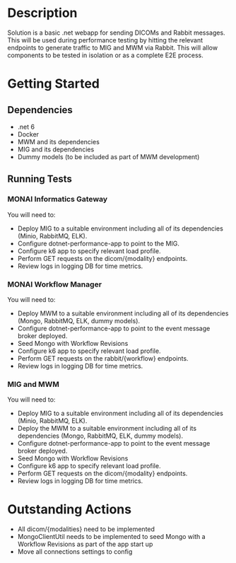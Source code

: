# Description #
Solution is a basic .net webapp for sending DICOMs and Rabbit messages. This will be used during performance testing by hitting the relevant endpoints to generate traffic to MIG and MWM via Rabbit. This will allow components to be tested in isolation or as a complete E2E process.

# Getting Started #
## Dependencies ##
- .net 6
- Docker
- MWM and its dependencies
- MIG and its dependencies
- Dummy models (to be included as part of MWM development)

## Running Tests ##
### MONAI Informatics Gateway ###
You will need to:

- Deploy MIG to a suitable environment including all of its dependencies (Minio, RabbitMQ, ELK).
- Configure dotnet-performance-app to point to the MIG.
- Configure k6 app to specify relevant load profile.
- Perform GET requests on the dicom/{modality} endpoints.
- Review logs in logging DB for time metrics.

### MONAI Workflow Manager ###
You will need to:

- Deploy MWM to a suitable environment including all of its dependencies (Mongo, RabbitMQ, ELK, dummy models).
- Configure dotnet-performance-app to point to the event message broker deployed.
- Seed Mongo with Workflow Revisions
- Configure k6 app to specify relevant load profile.
- Perform GET requests on the rabbit/{workflow} endpoints.
- Review logs in logging DB for time metrics.

### MIG and MWM ###
You will need to:

- Deploy MIG to a suitable environment including all of its dependencies (Minio, RabbitMQ, ELK).
- Deploy the MWM to a suitable environment including all of its dependencies (Mongo, RabbitMQ, ELK, dummy models).
- Configure dotnet-performance-app to point to the event message broker deployed.
- Seed Mongo with Workflow Revisions
- Configure k6 app to specify relevant load profile.
- Perform GET requests on the dicom/{modality} endpoints.
- Review logs in logging DB for time metrics.

# Outstanding Actions #
- All dicom/{modalities} need to be implemented
- MongoClientUtil needs to be implemented to seed Mongo with a Workflow Revisions as part of the app start up
- Move all connections settings to config